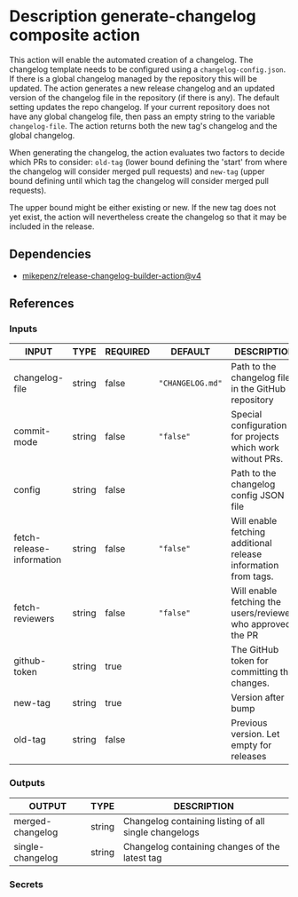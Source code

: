 # Description generate-changelog composite action

This action will enable the automated creation of a changelog.
The changelog template needs to be configured using a `changelog-config.json`.
If there is a global changelog managed by the repository this will be updated.
The action generates a new release changelog and an updated version of
the changelog file in the repository (if there is any).
The default setting updates the repo changelog.
If your current repository does not have any global changelog file,
then pass an empty string to the variable `changelog-file`.
The action returns both the new tag's changelog and the global changelog.

When generating the changelog, the action evaluates two factors to decide which PRs to consider:
`old-tag`
(lower bound defining the 'start' from where the changelog will consider merged pull requests)
and `new-tag`
(upper bound defining until which tag the changelog will consider merged pull requests).

The upper bound might be either existing or new.
If the new tag does not yet exist, the action will
nevertheless create the changelog so that it may be included in the release.

## Dependencies

- [mikepenz/release-changelog-builder-action@v4](https://github.com/mikepenz/release-changelog-builder-action/tree/v4)

## References

### Inputs

<!-- AUTO-DOC-INPUT:START - Do not remove or modify this section -->

| INPUT                     | TYPE   | REQUIRED | DEFAULT          | DESCRIPTION                                                    |
| ------------------------- | ------ | -------- | ---------------- | -------------------------------------------------------------- |
| changelog-file            | string | false    | `"CHANGELOG.md"` | Path to the changelog file in the GitHub repository            |
| commit-mode               | string | false    | `"false"`        | Special configuration for projects which work without PRs.     |
| config                    | string | false    |                  | Path to the changelog config JSON file                         |
| fetch-release-information | string | false    | `"false"`        | Will enable fetching additional release information from tags. |
| fetch-reviewers           | string | false    | `"false"`        | Will enable fetching the users/reviewers who approved the PR   |
| github-token              | string | true     |                  | The GitHub token for committing the changes.                   |
| new-tag                   | string | true     |                  | Version after bump                                             |
| old-tag                   | string | false    |                  | Previous version. Let empty for releases                       |

<!-- AUTO-DOC-INPUT:END -->

### Outputs

<!-- AUTO-DOC-OUTPUT:START - Do not remove or modify this section -->

| OUTPUT           | TYPE   | DESCRIPTION                                           |
| ---------------- | ------ | ----------------------------------------------------- |
| merged-changelog | string | Changelog containing listing of all single changelogs |
| single-changelog | string | Changelog containing changes of the latest tag        |

<!-- AUTO-DOC-OUTPUT:END -->

### Secrets
